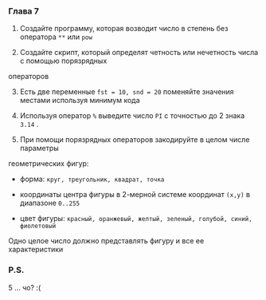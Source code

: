 ### Глава 7

1. Создайте программу, которая возводит число в степень без оператора ```**``` или ```pow```

2. Создайте скрипт, который определят четность или нечетность числа с помощью порязрядных

операторов

3. Есть две переменные ```fst = 10, snd = 20``` поменяйте значения местами используя минимум кода

4. Используя оператор ```%``` выведите число ```PI``` с точностью до 2 знака ```3.14``` .

5. При помощи порязрядных операторов закодируйте в целом числе параметры

геометрических фигур:

- форма: ```круг, треугольник, квадрат, точка```

- координаты центра фигуры в 2-мерной системе координат ```(х,у)``` в диапазоне ```0..255```

- цвет фигуры: ```красный, оранжевый, желтый, зеленый, голубой, синий, фиолетовый```

Одно целое число должно представлять фигуру и все ее характеристики


### P.S.

5 ... чо? :(
